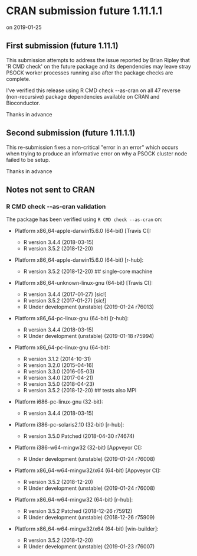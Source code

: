 # CRAN submission future 1.11.1.1

on 2019-01-25

## First submission (future 1.11.1)

This submission attempts to address the issue reported by Brian Ripley that 'R CMD check' on the future package and its dependencies may leave stray PSOCK worker processes running also after the package checks are complete.

I've verified this release using R CMD check --as-cran on all 47 reverse (non-recursive) package dependencies available on CRAN and Bioconductor.

Thanks in advance


## Second submission (future 1.11.1.1)

This re-submission fixes a non-critical "error in an error" which occurs when trying to produce an informative error on why a PSOCK cluster node failed to be setup.

Thanks in advance



## Notes not sent to CRAN

### R CMD check --as-cran validation

The package has been verified using `R CMD check --as-cran` on:

* Platform x86_64-apple-darwin15.6.0 (64-bit) [Travis CI]:
  - R version 3.4.4 (2018-03-15)
  - R version 3.5.2 (2018-12-20)

* Platform x86_64-apple-darwin15.6.0 (64-bit) [r-hub]:
  - R version 3.5.2 (2018-12-20)  ## single-core machine

* Platform x86_64-unknown-linux-gnu (64-bit) [Travis CI]:
  - R version 3.4.4 (2017-01-27) [sic!]
  - R version 3.5.2 (2017-01-27) [sic!]
  - R Under development (unstable) (2019-01-24 r76013)

* Platform x86_64-pc-linux-gnu (64-bit) [r-hub]:
  - R version 3.4.4 (2018-03-15)
  - R Under development (unstable) (2019-01-18 r75994)

* Platform x86_64-pc-linux-gnu (64-bit):
  - R version 3.1.2 (2014-10-31)
  - R version 3.2.0 (2015-04-16)
  - R version 3.3.0 (2016-05-03)
  - R version 3.4.0 (2017-04-21)
  - R version 3.5.0 (2018-04-23)
  - R version 3.5.2 (2018-12-20)  ## tests also MPI

* Platform i686-pc-linux-gnu (32-bit):
  - R version 3.4.4 (2018-03-15)

* Platform i386-pc-solaris2.10 (32-bit) [r-hub]:
  - R version 3.5.0 Patched (2018-04-30 r74674)
  
* Platform i386-w64-mingw32 (32-bit) [Appveyor CI]:
  - R Under development (unstable) (2019-01-24 r76008)

* Platform x86_64-w64-mingw32/x64 (64-bit) [Appveyor CI]:
  - R version 3.5.2 (2018-12-20)
  - R Under development (unstable) (2019-01-24 r76008)

* Platform x86_64-w64-mingw32 (64-bit) [r-hub]:
  - R version 3.5.2 Patched (2018-12-26 r75912)
  - R Under development (unstable) (2018-12-26 r75909)

* Platform x86_64-w64-mingw32/x64 (64-bit) [win-builder]:
  - R version 3.5.2 (2018-12-20)
  - R Under development (unstable) (2019-01-23 r76007)
    